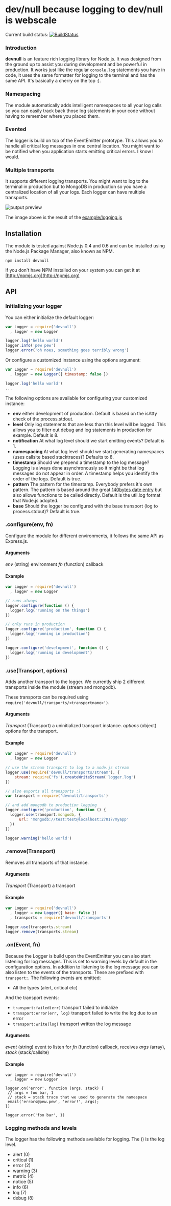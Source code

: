 # dev/null because logging to dev/null is webscale

Current build status: [![BuildStatus](https://secure.travis-ci.org/observing/devnull.png)](http://travis-ci.org/observing/devnull)

### Introduction

**devnull** is an feature rich logging library for Node.js. It was designed from the ground up to assist you during development and be powerful in production. It works just like the regular `console.log` statements you have in code, it uses the same formatter for logging to the terminal and has the same API. It's basically a cherry on the top :).

### Namespacing

The module automatically adds intelligent namespaces to all your log calls so you can easily track back those log statements in your code without having to remember where you placed them.

### Evented

The logger is build on top of the EventEmitter prototype. This allows you to handle all critical log messages in one central location. You might want to be notified when you application starts emitting critical errors. I know I would.

### Multiple transports

It supports different logging transports. You might want to log to the terminal in production but to MongoDB in production so you have a centralized location of all your logs. Each logger can have multiple transports.

![output preview](http://f.cl.ly/items/2t461h193a2D1t0f0k0q/Screen%20Shot%202011-12-15%20at%2022.29.14.PNG)

The image above is the result of the [example/logging.js](https://github.com/observing/devnull/blob/master/example/logging.js)

## Installation

The module is tested against Node.js 0.4 and 0.6 and can be installed using the Node.js Package Manager, also known as NPM.

```
npm install devnull
```

If you don't have NPM installed on your system you can get it at [http://npmjs.org](http://npmjs.org)

## API

### Initializing your logger

You can either initialize the default logger:

```js
var Logger = require('devnull')
  , logger = new Logger

logger.log('hello world')
logger.info('pew pew')
logger.error('oh noes, something goes terribly wrong')
```

Or configure a customized instance using the options argument:

```js
var Logger = require('devnull')
  , logger = new Logger({ timestamp: false })

logger.log('hello world')
...
```

The following options are available for configuring your customized instance:

- **env** either development of production. Default is based on the isAtty check of the process.stdout.
- **level** Only log statements that are less than this level will be logged. This allows you to filter out debug and log statements in production for example. Default is 8.
- **notification** At what log level should we start emitting events? Default is 1.
- **namespacing** At what log level should we start generating namespaces (uses callsite based stacktraces)? Defaults to 8.
- **timestamp** Should we prepend a timestamp to the log message? Logging is always done asynchronously so it might be that log messages do not appear in order. A timestamp helps you identify the order of the logs. Default is true.
- **pattern** The pattern for the timestamp. Everybody prefers it's own pattern. The pattern is based around the great [140bytes date entry](https://gist.github.com/1005948) but also allows functions to be called directly. Default is the util.log format that Node.js adopted.
- **base** Should the logger be configured with the base transport (log to process.stdout)? Default is true.

### .configure(env, fn)

Configure the module for different environments, it follows the same API as Express.js.

#### Arguments

_env_ (string) environment
_fn_ (function) callback

#### Example

```js
var Logger = require('devnull')
  , logger = new Logger

// runs always
logger.configure(function () {
  logger.log('running on the things')
})

// only runs in production
logger.configure('production', function () {
  logger.log('running in production')
})

logger.configure('development', function () {
  logger.log('running in development')
})
```

### .use(Transport, options)

Adds another transport to the logger. We currently ship 2 different transports inside the module (stream and mongodb).

These transports can be required using `require('devnull/transports/<transportname>')`.

#### Arguments

_Transport_ (Transport) a uninitialized transport instance.
_options_ (object) options for the transport.

#### Example

```js
var Logger = require('devnull')
  , logger = new Logger

// use the stream transport to log to a node.js stream
logger.use(require('devnull/transports/stream'), {
    stream: require('fs').createWriteStream('logger.log')
})

// also exports all transports :)
var transport = require('devnull/transports')

// and add mongodb to production logging
logger.configure('production', function () {
  logger.use(transport.mongodb, {
      url: 'mongodb://test:test@localhost:27017/myapp'
  })
})

logger.warning('hello world')
```

### .remove(Transport)

Removes all transports of that instance.

#### Arguments

_Transport_ (Transport) a transport

#### Example

```js
var Logger = require('devnull')
  , logger = new Logger({ base: false })
  , transports = require('devnull/transports')

logger.use(transports.stream)
logger.remove(transports.stream)
```

### .on(Event, fn)

Because the Logger is build upon the EventEmitter you can also start listening for log messages. This is set to warning levels by default in the configuration options. In addition to listening to the log message you can also listen to the events of the transports. These are prefixed with `transport:`. The following events are emitted:

- All the types (alert, critical etc)

And the transport events:

- `transport:failed(err)` transport failed to initialize
- `transport:error(err, log)` transport failed to write the log due to an error
- `transport:write(log)` transport written the log message

#### Arguments

_event_ (string) event to listen for
_fn_ (function) callback, receives _args_ (array), _stack_ (stack/callsite)

#### Example

```
var Logger = require('devnull')
  , logger = new Logger
  
logger.on('error', function (args, stack) {
 // args = foo bar, 1
 // stack = stack trace that we used to generate the namespace
 email('errors@pew.pew', 'error!', args);
})

logger.error('foo bar', 1)
```

### Logging methods and levels

The logger has the following methods available for logging. The (<number>) is the log level.

- alert (0)
- critical (1)
- error (2)
- warning (3)
- metric (4)
- notice (5)
- info (6)
- log (7)
- debug (8)